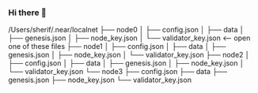 ### Hi there 👋
/Users/sherif/.near/localnet
├── node0
│   ├── config.json
│   ├── data
│   ├── genesis.json
│   ├── node_key.json
│   └── validator_key.json  <-- open one of these files
├── node1
│   ├── config.json
│   ├── data
│   ├── genesis.json
│   ├── node_key.json
│   └── validator_key.json
├── node2
│   ├── config.json
│   ├── data
│   ├── genesis.json
│   ├── node_key.json
│   └── validator_key.json
└── node3
    ├── config.json
    ├── data
    ├── genesis.json
    ├── node_key.json
    └── validator_key.json

<!--
**haocri/haocri** is a ✨ _special_ ✨ repository because its `README.md` (this file) appears on your GitHub profile.

Here are some ideas to get you started:

- 🔭 I’m currently working on ...
- 🌱 I’m currently learning ...
- 👯 I’m looking to collaborate on ...
- 🤔 I’m looking for help with ...
- 💬 Ask me about ...
- 📫 How to reach me: ...
- 😄 Pronouns: ...
- ⚡ Fun fact: ...
-->

